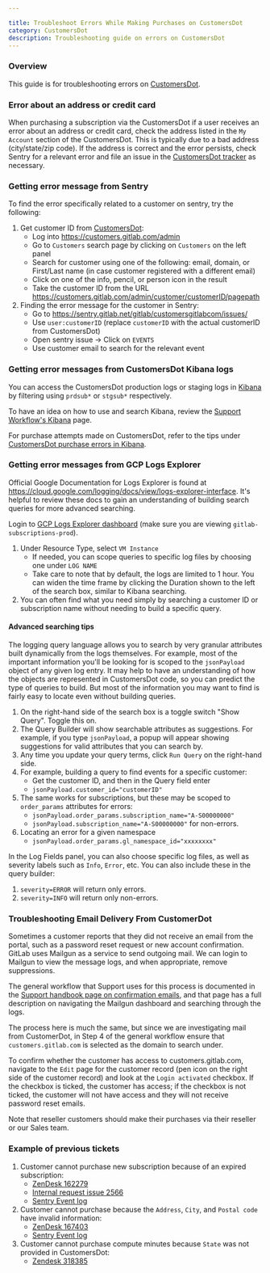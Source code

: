 ```yaml
---

title: Troubleshoot Errors While Making Purchases on CustomersDot
category: CustomersDot
description: Troubleshooting guide on errors on CustomersDot
---
```




### Overview

This guide is for troubleshooting errors on [CustomersDot](https://customers.gitlab.com/customers/sign_in).

### Error about an address or credit card

When purchasing a subscription via the CustomersDot if a user receives an error
about an address or credit card, check the address listed in the `My Account`
section of the CustomersDot. This is typically due to a bad address
(city/state/zip code). If the address is correct and the error persists, check
Sentry for a relevant error and file an issue in the
[CustomersDot tracker](https://gitlab.com/gitlab-org/customers-gitlab-com/-/issues/) as necessary.

### Getting error message from Sentry

To find the error specifically related to a customer on sentry, try the following:

1. Get customer ID from [CustomersDot](https://customers.gitlab.com/customers/sign_in):
   - Log into <https://customers.gitlab.com/admin>
   - Go to `Customers` search page by clicking on `Customers` on the left panel
   - Search for customer using one of the following: email, domain, or First/Last name (in case customer registered with a different email)
   - Click on one of the info, pencil, or person icon in the result
   - Take the customer ID from the URL <https://customers.gitlab.com/admin/customer/customerID/pagepath>
1. Finding the error message for the customer in Sentry:
   - Go to <https://sentry.gitlab.net/gitlab/customersgitlabcom/issues/>
   - Use `user:customerID` (replace `customerID` with the actual customerID from CustomersDot)
   - Open sentry issue → Click on `EVENTS`
   - Use customer email to search for the relevant event

### Getting error messages from CustomersDot Kibana logs

You can access the CustomersDot production logs or staging logs in [Kibana](https://log.gprd.gitlab.net/) by filtering using `prdsub*` or `stgsub*` respectively.

To have an idea on how to use and search Kibana, review the [Support Workflow's Kibana](/handbook/support/workflows/kibana) page.

For purchase attempts made on CustomersDot, refer to the tips under [CustomersDot purchase errors in Kibana](/handbook/support/workflows/kibana#customersdot-purchase-errors).

### Getting error messages from GCP Logs Explorer

Official Google Documentation for Logs Explorer is found at <https://cloud.google.com/logging/docs/view/logs-explorer-interface>.  It's helpful to review these docs to gain an understanding of building search queries for more advanced searching.

Login to [GCP Logs Explorer dashboard](https://console.cloud.google.com/logs/query?project=gitlab-subscriptions-prod) (make sure you are viewing `gitlab-subscriptions-prod`).

1. Under Resource Type, select `VM Instance`
   - If needed, you can scope queries to specific log files by choosing one under `LOG NAME`
   - Take care to note that by default, the logs are limited to 1 hour.  You can widen the time frame by clicking the Duration shown to the left of the search box, similar to Kibana searching.
1. You can often find what you need simply by searching a customer ID or subscription name without needing to build a specific query.

#### Advanced searching tips

The logging query language allows you to search by very granular attributes built dynamically from the logs themselves.  For example, most of the important information you'll be looking for is scoped to the `jsonPayload` object of any given log entry. It may help to have an understanding of how the objects are represented in CustomersDot code, so you can predict the type of queries to build.  But most of the information you may want to find is fairly easy to locate even without building queries.

1. On the right-hand side of the search box is a toggle switch "Show Query".  Toggle this on.
1. The Query Builder will show searchable attributes as suggestions.  For example, if you type `jsonPayload`, a popup will appear showing suggestions for valid attributes that you can search by.
1. Any time you update your query terms, click `Run Query` on the right-hand side.
1. For example, building a query to find events for a specific customer:
   - Get the customer ID, and then in the Query field enter
   - `jsonPayload.customer_id="customerID"`
1. The same works for subscriptions, but these may be scoped to `order_params` attributes for errors:
   - `jsonPayload.order_params.subscription_name="A-S00000000"`
   - `jsonPayload.subscription_name="A-S00000000"` for non-errors.
1. Locating an error for a given namespace
   - `jsonPayload.order_params.gl_namespace_id="xxxxxxxx"`

In the Log Fields panel, you can also choose specific log files, as well as severity labels such as `Info`, `Error`, etc.  You can also include these in the query builder:

1. `severity=ERROR` will return only errors.
1. `severity=INFO` will return only non-errors.

### Troubleshooting Email Delivery From CustomerDot

Sometimes a customer reports that they did not receive an email from the portal, such as a password reset request or new account confirmation.  GitLab uses Mailgun as a service to send outgoing mail. We can login to Mailgun to view the message logs, and when appropriate, remove suppressions.

The general workflow that Support uses for this process is documented in the [Support handbook page on confirmation emails](/handbook/support/workflows/confirmation_emails#check-mailgun), and that page has a full description on navigating the Mailgun dashboard and searching through the logs.

The process here is much the same, but since we are investigating mail from CustomerDot, in Step 4 of the general workflow ensure that `customers.gitlab.com` is selected as the domain to search under.

To confirm whether the customer has access to customers.gitlab.com, navigate to the `Edit` page for the customer record (pen icon on the right side of the customer record) and look at the `Login activated` checkbox. If the checkbox is ticked, the customer has access; if the checkbox is not ticked, the customer will not have access and they will not receive password reset emails.

Note that reseller customers should make their purchases via their reseller or our Sales team.

### Example of previous tickets

1. Customer cannot purchase new subscription because of an expired subscription:
   - [ZenDesk 162279](https://gitlab.zendesk.com/agent/tickets/162279)
   - [Internal request issue 2566](https://gitlab.com/gitlab-com/support/internal-requests/-/issues/2566)
   - [Sentry Event log](https://sentry.gitlab.net/gitlab/customersgitlabcom/issues/1181887/events/31651984/)
1. Customer cannot purchase because the `Address`, `City`, and `Postal code` have invalid information:
   - [ZenDesk 167403](https://gitlab.zendesk.com/agent/tickets/167403)
   - [Sentry Event log](https://sentry.gitlab.net/gitlab/customersgitlabcom/issues/1211792/events/32521404/)
1. Customer cannot purchase compute minutes because `State` was not provided in CustomersDot:
   - [Zendesk 318385](https://gitlab.zendesk.com/agent/tickets/318385)
